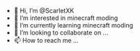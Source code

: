 - 👋 Hi, I’m @ScarletXK
- 👀 I’m interested in minecraft moding
- 🌱 I’m currently learning minecraft moding
- 💞️ I’m looking to collaborate on ...
- 📫 How to reach me ...

<!---
ScarletXK/ScarletXK is a ✨ special ✨ repository because its `README.md` (this file) appears on your GitHub profile.
You can click the Preview link to take a look at your changes.
--->

